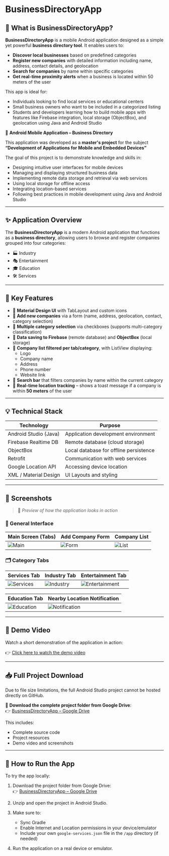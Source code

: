 # BusinessDirectoryApp

## 📝 What is BusinessDirectoryApp?

**BusinessDirectoryApp** is a mobile Android application designed as a simple yet powerful **business directory tool**. It enables users to:

- **Discover local businesses** based on predefined categories
- **Register new companies** with detailed information including name, address, contact details, and geolocation
- **Search for companies** by name within specific categories
- **Get real-time proximity alerts** when a business is located within 50 meters of the user

This app is ideal for:
- Individuals looking to find local services or educational centers
- Small business owners who want to be included in a categorized listing
- Students and developers learning how to build mobile apps with features like Firebase integration, local storage (ObjectBox), and geolocation using Java and Android Studio


📱 **Android Mobile Application – Business Directory**

This application was developed as a **master's project** for the subject  
**“Development of Applications for Mobile and Embedded Devices”**  

The goal of this project is to demonstrate knowledge and skills in:
- Designing intuitive user interfaces for mobile devices
- Managing and displaying structured business data
- Implementing remote data storage and retrieval via web services
- Using local storage for offline access
- Integrating location-based services
- Following best practices in mobile development using Java and Android Studio

---

## ✨ Application Overview

The **BusinessDirectoryApp** is a modern Android application that functions as a **business directory**, allowing users to browse and register companies grouped into four categories:

- 🏭 Industry  
- 🎭 Entertainment  
- 🎓 Education  
- 🛠️ Services

---

## 🧩 Key Features

- 🔹 **Material Design UI** with TabLayout and custom icons  
- 🔹 **Add new companies** via a form (name, address, geolocation, contact, category selection)
- 🔹 **Multiple category selection** via checkboxes (supports multi-category classification)
- 🔹 **Data saving to Firebase** (remote database) and **ObjectBox** (local storage)
- 🔹 **Company list filtered per tab/category**, with ListView displaying:
  - Logo
  - Company name
  - Address
  - Phone number
  - Website link
- 🔹 **Search bar** that filters companies by name within the current category
- 🔹 **Real-time location tracking** – shows a toast message if a company is within **50 meters** of the user

---

## 💡 Technical Stack

| Technology           | Purpose                                |
|----------------------|----------------------------------------|
| Android Studio (Java) | Application development environment   |
| Firebase Realtime DB | Remote database (cloud storage)        |
| ObjectBox            | Local database for offline persistence |
| Retrofit             | Communication with web services        |
| Google Location API  | Accessing device location              |
| XML / Material Design| UI Layouts and styling                 |

---

## 📸 Screenshots

> 📍 *Preview of how the application looks in action*

### 📂 General Interface

| Main Screen (Tabs) | Add Company Form | Company List |
|--------------------|------------------|--------------|
| ![Main](picures/1.jpg) | ![Form](picures/2.jpg) | ![List](picures/3.jpg) |

### 🗂️ Category Tabs

| Services Tab | Industry Tab | Entertainment Tab |
|--------------|--------------|-------------------|
| ![Services](picures/4.jpg) | ![Industry](picures/6.jpg) | ![Entertainment](picures/5.jpg) |

| Education Tab | Nearby Location Notification |
|----------------|------------------------------|
| ![Education](picures/7.jpg) | ![Notification](picures/8.jpg) |

---

## 🎥 Demo Video

Watch a short demonstration of the application in action:

👉 [Click here to watch the demo video](https://github.com/Ivana-Gerchakova/BusinessDirectoryApp/raw/main/Demo%20video-app.mp4)

---

## 📥 Full Project Download

Due to file size limitations, the full Android Studio project cannot be hosted directly on GitHub.

🔗 **Download the complete project folder from Google Drive**:  
👉 [BusinessDirectoryApp – Google Drive](https://drive.google.com/drive/folders/1reKHHIo1iXXYCjvpuOX-Zwud41_V6gb1?usp=sharing)

This includes:
- Complete source code
- Project resources
- Demo video and screenshots

---

## 🚀 How to Run the App

To try the app locally:

1. Download the project folder from Google Drive:  
   👉 [BusinessDirectoryApp – Google Drive](https://drive.google.com/drive/folders/1reKHHIo1iXXYCjvpuOX-Zwud41_V6gb1?usp=sharing)

2. Unzip and open the project in Android Studio.

3. Make sure to:
   - Sync Gradle
   - Enable Internet and Location permissions in your device/emulator
   - Include your own `google-services.json` file in the `/app` directory (if needed)

4. Run the application on a real device or emulator.



